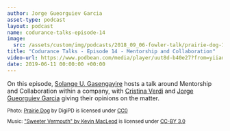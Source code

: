 ```yaml
---
author: Jorge Gueorguiev Garcia
asset-type: podcast
layout: podcast
name: codurance-talks-episode-14
image: 
  src: /assets/custom/img/podcasts/2018_09_06-fowler-talk/prairie-dog-1470659_1280.jpg
title: "Codurance Talks - Episode 14 - Mentorship and Collaboration"
video-url: https://www.podbean.com/media/player/uut8d-b40e27?from=yiiadmin&download=1&version=1&vjs=1&skin=1&auto=0&share=1&fonts=Helvetica&download=1&rtl=0&pbad=1
date: 2019-06-11 00:00:00 +00:00
---
```


On this episode, [Solange U. Gasengayire](https://codurance.com/publications/author/solange-u.-gasengayire/) hosts a talk around Mentorship and Collaboration within a company, with [Cristina Verdi](https://twitter.com/cristina_verdi) and [Jorge Gueorguiev Garcia](https://codurance.com/publications/author/jorge-gueorguiev-garcia/) giving their opinions on the matter.

<sub>

Photo: [Prairie Dog](https://pixabay.com/en/prairie-dog-singing-musical-rodent-1470659/) by DigiPD is licensed under [CC0](https://creativecommons.org/publicdomain/zero/1.0/deed.en)


Music: ["Sweeter Vermouth" by Kevin MacLeod](https://incompetech.com/music/royalty-free/music.html) is licensed under [CC-BY 3.0](http://creativecommons.org/licenses/by/3.0/)

</sub>
